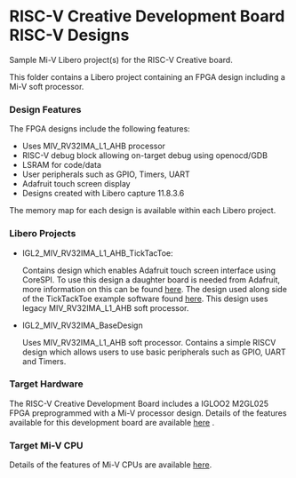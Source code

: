 # RISC-V Creative Development Board RISC-V Designs
Sample Mi-V Libero project(s) for the RISC-V Creative board.

This folder contains a Libero project containing an FPGA design including a Mi-V soft processor. 

### Design Features
The FPGA designs include the following features:
* Uses MIV_RV32IMA_L1_AHB processor
* RISC-V debug block allowing on-target debug using openocd/GDB
* LSRAM for code/data
* User peripherals such as GPIO, Timers, UART
* Adafruit touch screen display
* Designs created with Libero capture 11.8.3.6

The memory map for each design is available within each Libero project.

### Libero Projects
* IGL2_MIV_RV32IMA_L1_AHB_TickTacToe:

   Contains design which enables Adafruit touch screen interface using CoreSPI. To use this design a daughter board is needed from Adafruit, more information on this can be found [here](https://www.adafruit.com/product/1651).
   The design used along side of the TickTackToe example software found [here](https://github.com/RISCV-on-Microsemi-FPGA/RISC-V-Creative-Board/tree/master/Example_Software_Projects). This design uses legacy MIV_RV32IMA_L1_AHB soft processor.

* IGL2_MIV_RV32IMA_BaseDesign

   Uses MIV_RV32IMA_L1_AHB soft processor. Contains a simple RISCV design which allows users to use basic peripherals such as GPIO, UART and Timers.

### Target Hardware
The RISC-V Creative Development Board includes a IGLOO2 M2GL025 FPGA preprogrammed with a Mi-V processor design. Details of the features available for this development board are available [here](https://www.microsemi.com/products/fpga-soc/design-resources/dev-kits/smartfusion2/future-creative-board) .

### Target Mi-V CPU
Details of the features of Mi-V CPUs are available [here](https://github.com/RISCV-on-Microsemi-FPGA/CPUs).
